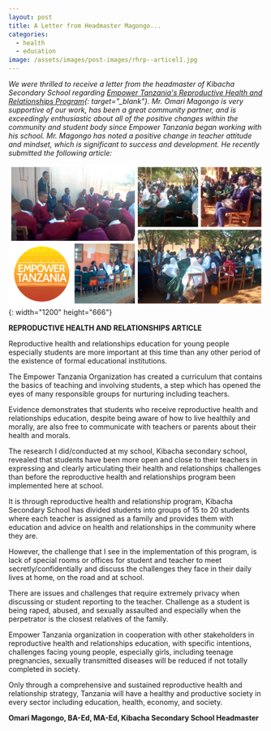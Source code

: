 ```yaml
---
layout: post
title: A Letter from Headmaster Magongo...
categories:
  - health
  - education
image: /assets/images/post-images/rhrp--articel1.jpg
---
```


*We were thrilled to receive a letter from the headmaster of Kibacha Secondary School regarding [Empower Tanzania's Reproductive Health and Relationships Program](https://empowertz.org/reproductive/){: target="_blank"}. Mr. Omari Magongo is very supportive of our work, has been a great community partner, and is exceedingly enthusiastic about all of the positive changes within the community and student body since Empower Tanzania began working with his school. Mr. Magongo has noted a positive change in teacher attitude and mindset, which is significant to success and development. He recently submitted the following article:*

![](/uploads/rhrp--article21.jpg){: width="1200" height="666"}

**REPRODUCTIVE HEALTH AND RELATIONSHIPS ARTICLE**

Reproductive health and relationships education for young people especially students are more important at this time than any other period of the existence of formal educational institutions.

The Empower Tanzania Organization has created a curriculum that contains the basics of teaching and involving students, a step which has opened the eyes of many responsible groups for nurturing including teachers.

Evidence demonstrates that students who receive reproductive health and relationships education, despite being aware of how to live healthily and morally, are also free to communicate with teachers or parents about their health and morals.

The research I did/conducted at my school, Kibacha secondary school, revealed that students have been more open and close to their teachers in expressing and clearly articulating their health and relationships challenges than before the reproductive health and relationships program been implemented here at school.

It is through reproductive health and relationship program, Kibacha Secondary School has divided students into groups of 15 to 20 students where each teacher is assigned as a family and provides them with education and advice on health and relationships in the community where they are.

However, the challenge that I see in the implementation of this program, is lack of special rooms or offices for student and teacher to meet secretly/confidentially and discuss the challenges they face in their daily lives at home, on the road and at school.

There are issues and challenges that require extremely privacy when discussing or student reporting to the teacher. Challenge as a student is being raped, abused, and sexually assaulted and especially when the perpetrator is the closest relatives of the family.

Empower Tanzania organization in cooperation with other stakeholders in reproductive health and relationships education, with specific intentions, challenges facing young people, especially girls, including teenage pregnancies, sexually transmitted diseases will be reduced if not totally completed in society.

Only through a comprehensive and sustained reproductive health and relationship strategy, Tanzania will have a healthy and productive society in every sector including education, health, economy, and society.

**Omari Magongo, BA-Ed, MA-Ed, Kibacha Secondary School Headmaster**